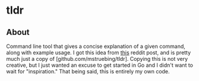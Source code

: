 # tldr
## About
Command line tool that gives a concise explanation of a given command, along with example usage. I got this idea from [this](https://www.reddit.com/r/golang/comments/7pnw2e/fun_golang_projects/) reddit post, and is pretty much just a copy of [github.com/mstruebing/tldr]. Copying this is not very creative, but I just wanted an excuse to get started in Go and I didn't want to wait for "inspiration." That being said, this is entirely my own code.
